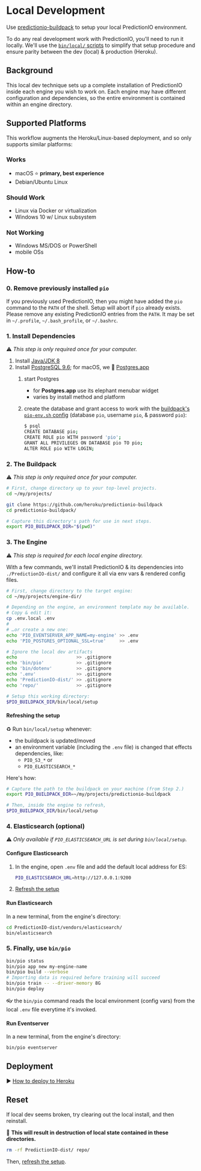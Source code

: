 # Local Development

Use [predictionio-buildpack](README.md) to setup your local PredictionIO environment.

To do any real development work with PredictionIO, you'll need to run it locally. We'll use the [`bin/local/` scripts](https://github.com/heroku/predictionio-buildpack/tree/master/bin/local) to simplify that setup procedure and ensure parity between the dev (local) & production (Heroku).

## Background

This local dev technique sets up a complete installation of PredictionIO inside each engine you wish to work on. Each engine may have different configuration and dependencies, so the entire environment is contained within an engine directory.

## Supported Platforms

This workflow augments the Heroku/Linux-based deployment, and so only supports similar platforms:

### Works

* macOS ⭐️ **primary, best experience**
* Debian/Ubuntu Linux

### Should Work

* Linux via Docker or virtualization
* Windows 10 w/ Linux subsystem

### Not Working

* Windows MS/DOS or PowerShell
* mobile OSs

## How-to

### 0. Remove previously installed `pio`

If you previously used PredictionIO, then you might have added the `pio` command to the `PATH` of the shell. Setup will abort if `pio` already exists. Please remove any existing PredictionIO entries from the `PATH`. It may be set in  `~/.profile`, `~/.bash_profile`, or `~/.bashrc`.

### 1. Install Dependencies

⚠️ *This step is only required once for your computer.*

1. Install [Java/JDK 8](https://www.oracle.com/technetwork/java/javase/downloads/jdk8-downloads-2133151.html)
1. Install [PostgreSQL 9.6](https://www.postgresql.org/download/); for macOS, we 💜 [Postgres.app](http://postgresapp.com)
   1. start Postgres
      * for **Postgres.app** use its elephant menubar widget
      * varies by install method and platform
   1. create the database and grant access to work with the [buildpack's `pio-env.sh` config](https://github.com/heroku/predictionio-buildpack/blob/local-dev/config/pio-env.sh) (database `pio`, username `pio`, & password `pio`):

      ```bash
      $ psql
      CREATE DATABASE pio;
      CREATE ROLE pio WITH password 'pio';
      GRANT ALL PRIVILEGES ON DATABASE pio TO pio;
      ALTER ROLE pio WITH LOGIN;
      ```

### 2. The Buildpack

⚠️ *This step is only required once for your computer.*

```bash
# First, change directory up to your top-level projects.
cd ~/my/projects/

git clone https://github.com/heroku/predictionio-buildpack
cd predictionio-buildpack/

# Capture this directory's path for use in next steps.
export PIO_BUILDPACK_DIR="$(pwd)"
```

### 3. The Engine

⚠️ *This step is required for each local engine directory.*

With a few commands, we'll install PredictionIO & its dependencies into `./PredictionIO-dist/` and configure it all via env vars & rendered config files.

```bash
# First, change directory to the target engine:
cd ~/my/projects/engine-dir/

# Depending on the engine, an environment template may be available.
# Copy & edit it:
cp .env.local .env
#
# …or create a new one:
echo 'PIO_EVENTSERVER_APP_NAME=my-engine' >> .env
echo 'PIO_POSTGRES_OPTIONAL_SSL=true'     >> .env

# Ignore the local dev artifacts
echo                      >> .gitignore
echo 'bin/pio'            >> .gitignore
echo 'bin/dotenv'         >> .gitignore
echo '.env'               >> .gitignore
echo 'PredictionIO-dist/' >> .gitignore
echo 'repo/'              >> .gitignore

# Setup this working directory:
$PIO_BUILDPACK_DIR/bin/local/setup
```

#### Refreshing the setup

♻️ Run `bin/local/setup` whenever:

  * the buildpack is updated/moved
  * an environment variable (including the `.env` file) is changed that effects dependencies, like:
    * `PIO_S3_*` or
    * `PIO_ELASTICSEARCH_*`

Here's how:

```bash
# Capture the path to the buildpack on your machine (from Step 2.)
export PIO_BUILDPACK_DIR=~/my/projects/predictionio-buildpack

# Then, inside the engine to refresh,
$PIO_BUILDPACK_DIR/bin/local/setup
```

### 4. Elasticsearch (optional)

⚠️ *Only available if `PIO_ELASTICSEARCH_URL` is set during `bin/local/setup`.*

#### Configure Elasticsearch

1. In the engine, open `.env` file and add the default local address for ES:

    ```bash
    PIO_ELASTICSEARCH_URL=http://127.0.0.1:9200
    ```
    
1. [Refresh the setup](#user-content-refreshing-the-setup)

#### Run Elasticsearch

In a new terminal, from the engine's directory:

```bash
cd PredictionIO-dist/vendors/elasticsearch/
bin/elasticsearch
```

### 5. Finally, use `bin/pio`

```bash
bin/pio status
bin/pio app new my-engine-name
bin/pio build --verbose
# Importing data is required before training will succeed
bin/pio train -- --driver-memory 8G
bin/pio deploy
```

👓 the `bin/pio` command reads the local environment (config vars) from the local `.env` file everytime it's invoked.

#### Run Eventserver

In a new terminal, from the engine's directory:

```bash
bin/pio eventserver
```

## Deployment

▶️ [How to deploy to Heroku](CUSTOM.md)


## Reset

If local dev seems broken, try clearing out the local install, and then reinstall.

🚨 **This will result in destruction of local state contained in these directories.**

```bash
rm -rf PredictionIO-dist/ repo/
```

Then, [refresh the setup](#user-content-refreshing-the-setup).

